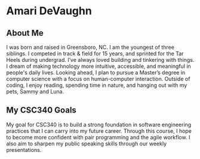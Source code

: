 # Amari DeVaughn

## About Me
 I was born and raised in Greensboro, NC. I am the youngest of three siblings. I competed in track & field for 15 years, and sprinted for the Tar Heels during undergrad. I’ve always loved building and tinkering with things. I dream of making technology more intuitive, accessible, and meaningful in people's daily lives. Looking ahead, I plan to pursue a Master’s degree in computer science with a focus on human-computer interaction. Outside of coding, I enjoy reading, spending time in nature, and hanging out with my pets, Sammy and Luna.

## My CSC340 Goals
My goal for CSC340 is to build a strong foundation in software engineering practices that I can carry into my future career. Through this course, I hope to become more confident with pair programming and the agile workflow. I also aim to sharpen my public speaking skills through our weekly presentations.

